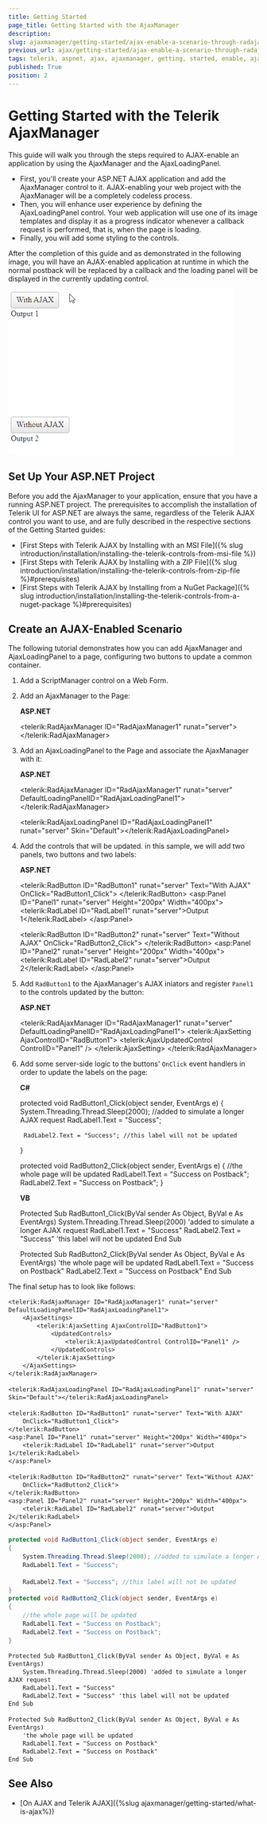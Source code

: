```yaml
---
title: Getting Started 
page_title: Getting Started with the AjaxManager
description: 
slug: ajaxmanager/getting-started/ajax-enable-a-scenario-through-radajaxmanager-and-radajaxloadingpanel
previous_url: ajax/getting-started/ajax-enable-a-scenario-through-radajaxmanager-and-radajaxloadingpanel, controls/ajaxmanager/getting-started/ajax-enable-a-scenario-through-radajaxmanager-and-radajaxloadingpanel
tags: telerik, aspnet, ajax, ajaxmanager, getting, started, enable, ajaxloadingpanel
published: True
position: 2
---
```


# Getting Started with the Telerik AjaxManager

This guide will walk you through the steps required to AJAX-enable an application by using the AjaxManager and the AjaxLoadingPanel. 

* First, you'll create your ASP.NET AJAX application and add the AjaxManager control to it. AJAX-enabling your web project with the AjaxManager will be a completely codeless process.
* Then, you will enhance user experience by defining the AjaxLoadingPanel control. Your web application will use one of its image templates and display it as a progress indicator whenever a callback request is performed, that is, when the page is loading.
* Finally, you will add some styling to the controls.

After the completion of this guide and as demonstrated in the following image, you will have an AJAX-enabled application at runtime in which the normal postback will be replaced by a callback and the loading panel will be displayed in the currently updating control.

![](images/ajaxmanager-gettingstarted-sample.gif)

## Set Up Your ASP.NET Project

Before you add the AjaxManager to your application, ensure that you have a running ASP.NET project. The prerequisites to accomplish the installation of Telerik UI for ASP.NET are always the same, regardless of the Telerik AJAX control you want to use, and are fully described in the respective sections of the Getting Started guides: 

* [First Steps with Telerik AJAX by Installing with an MSI File]({% slug introduction/installation/installing-the-telerik-controls-from-msi-file %})
* [First Steps with Telerik AJAX by Installing with a ZIP File]({% slug introduction/installation/installing-the-telerik-controls-from-zip-file %}#prerequisites)
* [First Steps with Telerik AJAX by Installing from a NuGet Package]({% slug introduction/installation/installing-the-telerik-controls-from-a-nuget-package %}#prerequisites)

## Create an AJAX-Enabled Scenario

The following tutorial demonstrates how you can add AjaxManager and AjaxLoadingPanel to a page, configuring two buttons to update a common container.

1. Add a ScriptManager control on a Web Form.


2. Add an AjaxManager to the Page:


    **ASP.NET**

    <telerik:RadAjaxManager ID="RadAjaxManager1" runat="server"></telerik:RadAjaxManager>


3. Add an AjaxLoadingPanel to the Page and associate the AjaxManager with it:


    **ASP.NET**

    <telerik:RadAjaxManager ID="RadAjaxManager1" runat="server" DefaultLoadingPanelID="RadAjaxLoadingPanel1">
    </telerik:RadAjaxManager>

    <telerik:RadAjaxLoadingPanel ID="RadAjaxLoadingPanel1" runat="server" Skin="Default"></telerik:RadAjaxLoadingPanel>


4. Add the controls that will be updated. in this sample, we will add two panels, two buttons and two labels:


    **ASP.NET**

    <telerik:RadButton ID="RadButton1" runat="server" Text="With AJAX" OnClick="RadButton1_Click">
    </telerik:RadButton>
    <asp:Panel ID="Panel1" runat="server" Height="200px" Width="400px">
        <telerik:RadLabel ID="RadLabel1" runat="server">Output 1</telerik:RadLabel>
    </asp:Panel>

    <telerik:RadButton ID="RadButton2" runat="server" Text="Without AJAX" OnClick="RadButton2_Click">
    </telerik:RadButton>
    <asp:Panel ID="Panel2" runat="server" Height="200px" Width="400px">
        <telerik:RadLabel ID="RadLabel2" runat="server">Output 2</telerik:RadLabel>
    </asp:Panel>


5. Add `RadButton1` to the AjaxManager's AJAX iniators and register `Panel1` to the controls updated by the button:


    **ASP.NET**

    <telerik:RadAjaxManager ID="RadAjaxManager1" runat="server" DefaultLoadingPanelID="RadAjaxLoadingPanel1">
        <AjaxSettings>
            <telerik:AjaxSetting AjaxControlID="RadButton1">
                <UpdatedControls>
                    <telerik:AjaxUpdatedControl ControlID="Panel1" />
                </UpdatedControls>
            </telerik:AjaxSetting>
        </AjaxSettings>
    </telerik:RadAjaxManager>


6. Add some server-side logic to the buttons' `OnClick` event handlers in order to update the labels on the page:


    **C#**

    protected void RadButton1_Click(object sender, EventArgs e)
    {
        System.Threading.Thread.Sleep(2000); //added to simulate a longer AJAX request
        RadLabel1.Text = "Success";

        RadLabel2.Text = "Success"; //this label will not be updated
    }

    protected void RadButton2_Click(object sender, EventArgs e)
    {
        //the whole page will be updated
        RadLabel1.Text = "Success on Postback";
        RadLabel2.Text = "Success on Postback";
    }


    **VB**

    Protected Sub RadButton1_Click(ByVal sender As Object, ByVal e As EventArgs)
        System.Threading.Thread.Sleep(2000) 'added to simulate a longer AJAX request
        RadLabel1.Text = "Success"
        RadLabel2.Text = "Success" 'this label will not be updated
    End Sub

    Protected Sub RadButton2_Click(ByVal sender As Object, ByVal e As EventArgs)
        'the whole page will be updated
        RadLabel1.Text = "Success on Postback"
        RadLabel2.Text = "Success on Postback"
    End Sub



The final setup has to look like follows:

````ASP.NET
<telerik:RadAjaxManager ID="RadAjaxManager1" runat="server" DefaultLoadingPanelID="RadAjaxLoadingPanel1">
    <AjaxSettings>
        <telerik:AjaxSetting AjaxControlID="RadButton1">
            <UpdatedControls>
                <telerik:AjaxUpdatedControl ControlID="Panel1" />
            </UpdatedControls>
        </telerik:AjaxSetting>
    </AjaxSettings>
</telerik:RadAjaxManager>

<telerik:RadAjaxLoadingPanel ID="RadAjaxLoadingPanel1" runat="server" Skin="Default"></telerik:RadAjaxLoadingPanel>

<telerik:RadButton ID="RadButton1" runat="server" Text="With AJAX"
    OnClick="RadButton1_Click">
</telerik:RadButton>
<asp:Panel ID="Panel1" runat="server" Height="200px" Width="400px">
    <telerik:RadLabel ID="RadLabel1" runat="server">Output 1</telerik:RadLabel>
</asp:Panel>

<telerik:RadButton ID="RadButton2" runat="server" Text="Without AJAX"
    OnClick="RadButton2_Click">
</telerik:RadButton>
<asp:Panel ID="Panel2" runat="server" Height="200px" Width="400px">
    <telerik:RadLabel ID="RadLabel2" runat="server">Output 2</telerik:RadLabel>
</asp:Panel>
````

````C#
protected void RadButton1_Click(object sender, EventArgs e)
{
    System.Threading.Thread.Sleep(2000); //added to simulate a longer AJAX request
    RadLabel1.Text = "Success";
    
    RadLabel2.Text = "Success"; //this label will not be updated
}
protected void RadButton2_Click(object sender, EventArgs e)
{
    //the whole page will be updated
    RadLabel1.Text = "Success on Postback";
    RadLabel2.Text = "Success on Postback";
}
````
````VB
Protected Sub RadButton1_Click(ByVal sender As Object, ByVal e As EventArgs)
    System.Threading.Thread.Sleep(2000) 'added to simulate a longer AJAX request
    RadLabel1.Text = "Success"
    RadLabel2.Text = "Success" 'this label will not be updated
End Sub

Protected Sub RadButton2_Click(ByVal sender As Object, ByVal e As EventArgs)
    'the whole page will be updated
    RadLabel1.Text = "Success on Postback"
    RadLabel2.Text = "Success on Postback"
End Sub
````




## See Also

* [On AJAX and Telerik AJAX]({%slug ajaxmanager/getting-started/what-is-ajax%})
